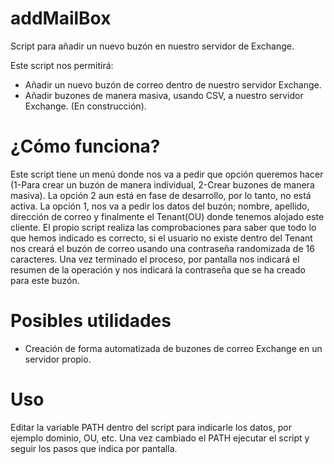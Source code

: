# addMailBox
Script para añadir un nuevo buzón en nuestro servidor de Exchange.

Este script nos permitirá:
* Añadir un nuevo buzón de correo dentro de nuestro servidor Exchange.
* Añadir buzones de manera masiva, usando CSV, a nuestro servidor Exchange. (En construcción).

¿Cómo funciona?
======
Este script tiene un menú donde nos va a pedir que opción queremos hacer (1-Para crear un buzón de manera individual, 2-Crear buzones de manera masiva). La opción 2 aun está en fase de desarrollo, por lo tanto, no está activa.
La opción 1, nos va a pedir los datos del buzón; nombre, apellido, dirección de correo y finalmente el Tenant(OU) donde tenemos alojado este cliente. El propio script realiza las comprobaciones para saber que todo lo que hemos indicado es correcto, si el usuario no existe dentro del Tenant nos creará el buzón de correo usando una contraseña randomizada de 16 caracteres.
Una vez terminado el proceso, por pantalla nos indicará el resumen de la operación y nos indicará la contraseña que se ha creado para este buzón.

Posibles utilidades
======
* Creación de forma automatizada de buzones de correo Exchange en un servidor propio.

Uso
======
Editar la variable PATH dentro del script para indicarle los datos, por ejemplo dominio, OU, etc.
Una vez cambiado el PATH ejecutar el script y seguir los pasos que indica por pantalla.
